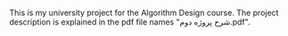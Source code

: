 This is my university project for the Algorithm Design course.
The project description is explained in the pdf file names "شرح پروژه دوم.pdf".
